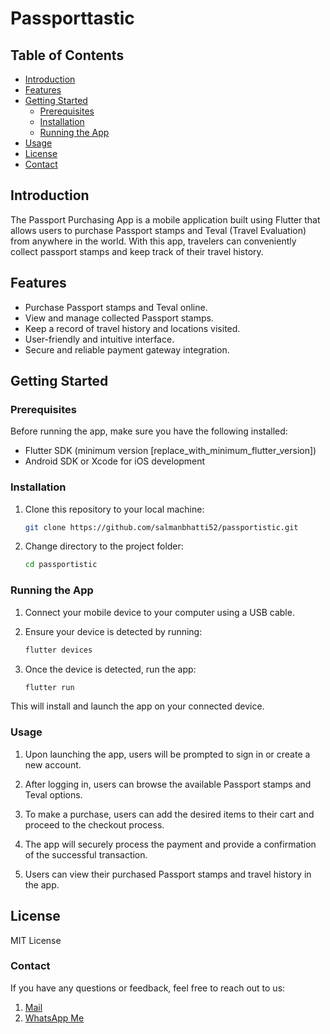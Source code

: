 # Passporttastic

<!-- ![App Screenshot](logo1.png) Replace this with a screenshot of your app -->

## Table of Contents

- [Introduction](#introduction)
- [Features](#features)
- [Getting Started](#getting-started)
  - [Prerequisites](#prerequisites)
  - [Installation](#installation)
  - [Running the App](#running-the-app)
- [Usage](#usage)
- [License](#license)
- [Contact](#contact)

## Introduction

The Passport Purchasing App is a mobile application built using Flutter that allows users to purchase Passport stamps and Teval (Travel Evaluation) from anywhere in the world. With this app, travelers can conveniently collect passport stamps and keep track of their travel history.

## Features

- Purchase Passport stamps and Teval online.
- View and manage collected Passport stamps.
- Keep a record of travel history and locations visited.
- User-friendly and intuitive interface.
- Secure and reliable payment gateway integration.

## Getting Started

### Prerequisites

Before running the app, make sure you have the following installed:

- Flutter SDK (minimum version [replace_with_minimum_flutter_version])
- Android SDK or Xcode for iOS development

### Installation

1. Clone this repository to your local machine:

   ```bash
   git clone https://github.com/salmanbhatti52/passportistic.git
2. Change directory to the project folder:

    ```bash
    cd passportistic

### Running the App

1. Connect your mobile device to your computer using a USB cable.

2. Ensure your device is detected by running:
    ```bash
    flutter devices

3. Once the device is detected, run the app:
    ```bash 
    flutter run
This will install and launch the app on your connected device.

### Usage

1. Upon launching the app, users will be prompted to sign in or create a new account.

2. After logging in, users can browse the available Passport stamps and Teval options.

3. To make a purchase, users can add the desired items to their cart and proceed to the checkout process.

4. The app will securely process the payment and provide a confirmation of the successful transaction.

5. Users can view their purchased Passport stamps and travel history in the app.

## License
MIT License

### Contact
If you have any questions or feedback, feel free to reach out to us:

1. [Mail](lecturecs41@gmail.com)
2. [WhatsApp Me](wa.me/923166096609)